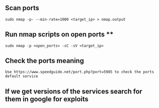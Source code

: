 ## Scan ports
	
	sudo nmap -p- --min-rate=1000 <target_ip> > nmap.output

## Run nmap scripts on open ports **

	sudo nmap -p <open_ports> -sC -sV <target_ip>

## Check the ports meaning

	Use https://www.speedguide.net/port.php?port=5985 to check the ports default service

## If we get versions of the services search for them in google for exploits

